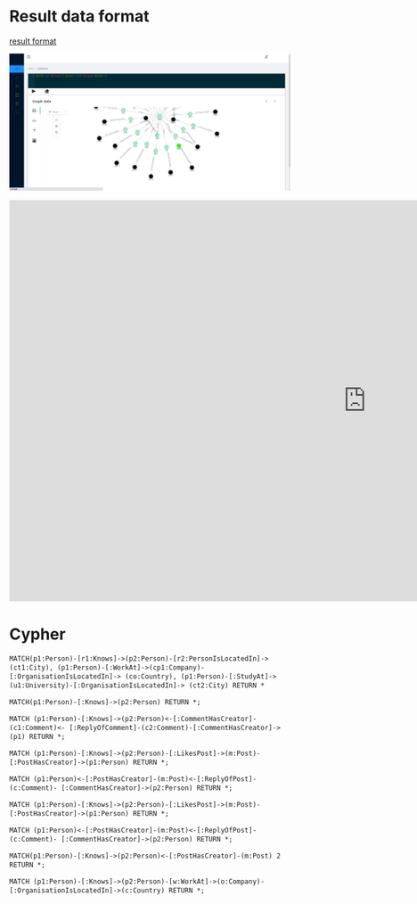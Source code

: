 # Result data format
[result format](https://drive.google.com/file/d/1PSfjAgjhh6NhDvstO_L4YWjaEBOnVyWG/view)

![](./fig/1.png)

<iframe width="1280" height="720" src="https://www.youtube.com/embed/UPVi3MFpZuY" title="Flink demo" frameborder="0" allow="accelerometer; autoplay; clipboard-write; encrypted-media; gyroscope; picture-in-picture; web-share" referrerpolicy="strict-origin-when-cross-origin" allowfullscreen></iframe>

# Cypher

```cypher
MATCH(p1:Person)-[r1:Knows]->(p2:Person)-[r2:PersonIsLocatedIn]-> (ct1:City), (p1:Person)-[:WorkAt]->(cp1:Company)-[:OrganisationIsLocatedIn]-> (co:Country), (p1:Person)-[:StudyAt]->(u1:University)-[:OrganisationIsLocatedIn]-> (ct2:City) RETURN *
```

```cypher
MATCH(p1:Person)-[:Knows]->(p2:Person) RETURN *;
```

```cypher
MATCH (p1:Person)-[:Knows]->(p2:Person)<-[:CommentHasCreator]-(c1:Comment)<- [:ReplyOfComment]-(c2:Comment)-[:CommentHasCreator]->(p1) RETURN *;
```

```cypher
MATCH (p1:Person)-[:Knows]->(p2:Person)-[:LikesPost]->(m:Post)- [:PostHasCreator]->(p1:Person) RETURN *;
```

```cypher
MATCH (p1:Person)<-[:PostHasCreator]-(m:Post)<-[:ReplyOfPost]-(c:Comment)- [:CommentHasCreator]->(p2:Person) RETURN *;
```

```cypher
MATCH (p1:Person)-[:Knows]->(p2:Person)-[:LikesPost]->(m:Post)- [:PostHasCreator]->(p1:Person) RETURN *;
```

```cypher
MATCH (p1:Person)<-[:PostHasCreator]-(m:Post)<-[:ReplyOfPost]-(c:Comment)- [:CommentHasCreator]->(p2:Person) RETURN *;
```

```cypher
MATCH(p1:Person)-[:Knows]->(p2:Person)<-[:PostHasCreator]-(m:Post) 2 RETURN *;
```

```cypher
MATCH (p1:Person)-[:Knows]->(p2:Person)-[w:WorkAt]->(o:Company)- [:OrganisationIsLocatedIn]->(c:Country) RETURN *;
```
